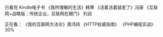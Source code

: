 已看完
Kindle电子书
《我所理解的生活》韩寒
《活着活着就老了》冯唐
《互联网+战略版：传统企业，互联网在踢门》 刘润


正在看：
《我的互联网方法论》周鸿祎
《HTTP权威指南》
《PHP编程实战》30%

